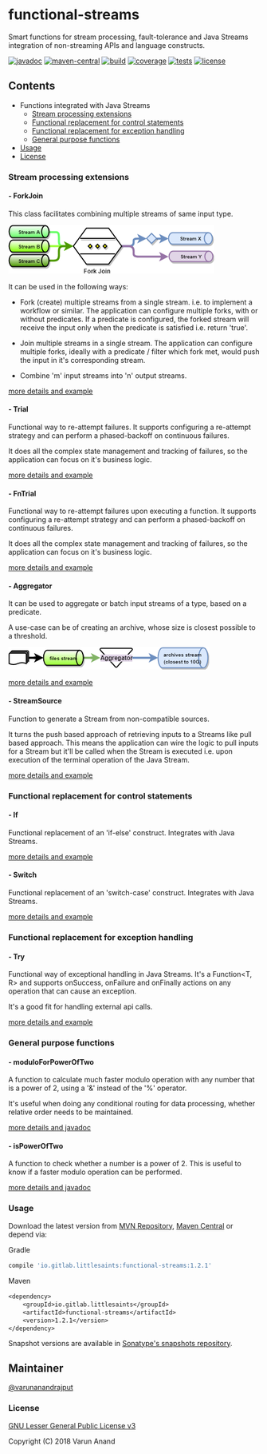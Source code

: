# functional-streams

Smart functions for stream processing, fault-tolerance and Java Streams integration of non-streaming APIs and language constructs.

[![javadoc][api_badge]][api] [![maven-central][maven-central_badge]][latest-release] [![build][build_badge]][build] [![coverage][coverage_badge]][coverage] [![tests][tests_badge]][tests] [![license][license_badge]][lgplv3]

## Contents
- Functions integrated with Java Streams
    - [Stream processing extensions](#stream-processing-extensions)
    - [Functional replacement for control statements](#functional-replacement-for-control-statements)
    - [Functional replacement for exception handling](#functional-replacement-for-exception-handling)
    - [General purpose functions](#general-purpose-functions)
- [Usage](#usage)
- [License](#license)

### Stream processing extensions

#### - ForkJoin
This class facilitates combining multiple streams of same input type.

![forkjoin.png](docs/images/forkjoin.png)

It can be used in the following ways:
 
- Fork (create) multiple streams from a single stream. i.e. to implement a workflow or similar.
  The application can configure multiple forks, with or without predicates.
  If a predicate is configured, the forked stream will receive the input only when the predicate is satisfied i.e. return 'true'.

- Join multiple streams in a single stream.
  The application can configure multiple forks, ideally with a predicate / filter which fork met, would push the input in it's corresponding stream.

- Combine 'm' input streams into 'n' output streams.
 
[more details and example][api-forkjoin]

#### - Trial
Functional way to re-attempt failures. It supports configuring a re-attempt strategy and can perform a phased-backoff on continuous failures. 

It does all the complex state management and tracking of failures, so the application can focus on it's business logic.

[more details and example][api-trial]

#### - FnTrial
Functional way to re-attempt failures upon executing a function. It supports configuring a re-attempt strategy and can perform a phased-backoff on continuous failures. 

It does all the complex state management and tracking of failures, so the application can focus on it's business logic.

[more details and example][api-fntrial]

#### - Aggregator
It can be used to aggregate or batch input streams of a type, based on a predicate.

A use-case can be of creating an archive, whose size is closest possible to a threshold.

![aggregator.png](docs/images/aggregator.png)

[more details and example][api-aggregator]

#### - StreamSource
Function to generate a Stream from non-compatible sources. 

It turns the push based approach of retrieving inputs to a Streams like pull based approach. 
This means the application can wire the logic to pull inputs for a Stream but it'll be called when the Stream is executed i.e. upon execution of the terminal operation of the Java Stream.

[more details and example][api-streamsource]

### Functional replacement for control statements

#### - If
Functional replacement of an 'if-else' construct. Integrates with Java Streams.

[more details and example][api-if]

#### - Switch
Functional replacement of an 'switch-case' construct. Integrates with Java Streams.

[more details and example][api-switch]

### Functional replacement for exception handling

#### - Try
Functional way of exceptional handling in Java Streams. It's a Function<T, R> and supports onSuccess, onFailure and onFinally actions on any
operation that can cause an exception. 

It's a good fit for handling external api calls.

[more details and example][api-try]

### General purpose functions

#### - moduloForPowerOfTwo
A function to calculate much faster modulo operation with any number that is a power of 2, using a '&' instead of the '%' operator.

It's useful when doing any conditional routing for data processing, whether relative order needs to be maintained.

[more details and javadoc][api-mathematician-fields]

#### - isPowerOfTwo
A function to check whether a number is a power of 2. This is useful to know if a faster modulo operation can be performed. 

[more details and javadoc][api-mathematician-fields]

### Usage
Download the latest version from [MVN Repository][latest-release], [Maven Central][maven-central] or depend via:

Gradle
```gradle
compile 'io.gitlab.littlesaints:functional-streams:1.2.1'
```

Maven
```maven
<dependency>
    <groupId>io.gitlab.littlesaints</groupId>
    <artifactId>functional-streams</artifactId>
    <version>1.2.1</version>
</dependency>
```

Snapshot versions are available in [Sonatype's snapshots repository][snapshots].

## Maintainer
[@varunanandrajput](https://gitlab.com/varunanandrajput)

### License
[GNU Lesser General Public License v3](lgplv3)

Copyright (C) 2018 Varun Anand

[latest-release]: https://mvnrepository.com/artifact/io.gitlab.littlesaints/functional-streams/latest
[snapshots]: https://oss.sonatype.org/content/repositories/snapshots/io/gitlab/littlesaints/functional-streams
[api_badge]: https://img.shields.io/badge/docs-API-orange.svg                                                 
[api]: https://littlesaints.gitlab.io/functional-streams/api
[api-forkjoin]: https://littlesaints.gitlab.io/functional-streams/api/com/littlesaints/protean/functions/streams/ForkJoin.html
[api-aggregator]: https://littlesaints.gitlab.io/functional-streams/api/com/littlesaints/protean/functions/streams/Aggregator.html
[api-streamsource]: https://littlesaints.gitlab.io/functional-streams/api/com/littlesaints/protean/functions/streams/StreamSource.html
[api-trial]: https://littlesaints.gitlab.io/functional-streams/api/com/littlesaints/protean/functions/trial/Trial.html
[api-fntrial]: https://littlesaints.gitlab.io/functional-streams/api/com/littlesaints/protean/functions/trial/FnTrial.html
[api-if]: https://littlesaints.gitlab.io/functional-streams/api/com/littlesaints/protean/functions/streams/If.html
[api-switch]: https://littlesaints.gitlab.io/functional-streams/api/com/littlesaints/protean/functions/streams/Switch.html
[api-try]: https://littlesaints.gitlab.io/functional-streams/api/com/littlesaints/protean/functions/streams/Try.html
[api-mathematician-fields]: https://littlesaints.gitlab.io/functional-streams/api/com/littlesaints/protean/functions/maths/Mathematician.html#field.summary
[maven-central_badge]: https://maven-badges.herokuapp.com/maven-central/io.gitlab.littlesaints/functional-streams/badge.svg
[maven-central]: https://search.maven.org/artifact/io.gitlab.littlesaints/functional-streams
[build_badge]: https://gitlab.com/littlesaints/functional-streams/badges/master/build.svg
[build]: https://gitlab.com/littlesaints/functional-streams/pipelines
[coverage_badge]: https://gitlab.com/littlesaints/functional-streams/badges/master/coverage.svg?job=build
[coverage]: https://littlesaints.gitlab.io/functional-streams/tests/coverage
[tests_badge]: https://img.shields.io/badge/report-tests-blue.svg
[tests]: https://littlesaints.gitlab.io/functional-streams/tests/test
[license_badge]: https://img.shields.io/badge/license-LGPLv3-blue.svg
[lgplv3]: https://www.gnu.org/licenses/lgpl-3.0.en.html
